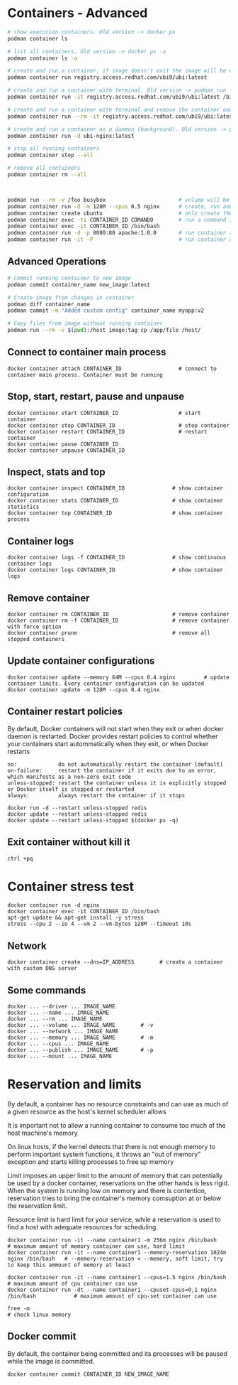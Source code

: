 # Containers - Advanced

```bash
# show execution containers. Old version -> docker ps
podman container ls

# list all containers. Old version -> docker ps -a
podman container ls -a

# create and run a container, if image doesn't exit the image will be downloaded. Old version -> podman run
podman container run registry.access.redhat.com/ubi9/ubi:latest

# create and run a container with terminal. Old version -> podman run -it
podman container run -it registry.access.redhat.com/ubi9/ubi:latest /bin/bash

# create and run a container with terminal and remove the container once it is stopped. Old version -> podman run --rm -it
podman container run --rm -it registry.access.redhat.com/ubi9/ubi:latest /bin/bash

# create and run a container as a daemon (background). Old version -> podman run -d
podman container run -d ubi-nginx:latest

# stop all running containers
podman container stop --all

# remove all containers
podman container rm --all



podman run --rm -v /foo busybox                       # volume will be removed automatically once the container has exited
podman container run -d -m 128M --cpus 0.5 nginx      # create, run and set resource limit to the container
podman container create ubuntu                        # only create the container
podman container exec -ti CONTAINER_ID COMANDO        # run a command in a running container
podman container exec -it CONTAINER_ID /bin/bash
podman container run -d -p 8080:80 apache:1.0.0       # run container and attach host port 8080 with container port 80
podman container run -it -P                           # run container using container expose port and attach with host random port
```


## Advanced Operations
```bash
# Commit running container to new image
podman commit container_name new_image:latest

# Create image from changes in container
podman diff container_name
podman commit -m "Added custom config" container_name myapp:v2

# Copy files from image without running container
podman run --rm -v $(pwd):/host image:tag cp /app/file /host/
```








## Connect to container main process

```
docker container attach CONTAINER_ID                  # connect to container main process. Container must be running
```

## Stop, start, restart, pause and unpause

```
docker container start CONTAINER_ID                   # start container
docker container stop CONTAINER_ID                    # stop container
docker container restart CONTAINER_ID                 # restart container
docker container pause CONTAINER_ID
docker container unpause CONTAINER_ID
```

## Inspect, stats and top

```
docker container inspect CONTAINER_ID               # show container configuration
docker container stats CONTAINER_ID                 # show container statistics
docker container top CONTAINER_ID                   # show container process
```

## Container logs

```
docker container logs -f CONTAINER_ID               # show continuous container logs
docker container logs CONTAINER_ID                  # show container logs
```

## Remove container

```
docker container rm CONTAINER_ID                    # remove container
docker container rm -f CONTAINER_ID                 # remove container with force option
docker container prune                              # remove all stopped containers
```

## Update container configurations

```
docker container update --memory 64M --cpus 0.4 nginx         # update container limits. Every container configuration can be updated
docker container update -m 128M --cpus 0.4 nginx
```

## Container restart policies

By default, Docker containers will not start when they exit or when docker daemon is restarted.
Docker provides restart policies to control whether your containers start autommatically when they exit, or when Docker restarts

```
no:             do not automatically restart the container (default)
on-failure:     restart the container if it exits due to an error, which manifests as a non-zero exit code
unless-stopped: restart the container unless it is explicitly stopped or Docker itself is stopped or restarted
always:         always restart the container if it stops
```

```
docker run -d --restart unless-stopped redis
docker update --restart unless-stopped redis
docker update --restart unless-stopped $(docker ps -q)
```

## Exit container without kill it

```
ctrl +pq
```

# Container stress test

```
docker container run -d nginx
docker container exec -it CONTAINER_ID /bin/bash
apt-get update && apt-get install -y stress
stress --cpu 2 --io 4 --vm 2 --vm-bytes 128M --timeout 10s
```

## Network

```
docker container create --dns=IP_ADDRESS        # create a container with custom DNS server
```

## Some commands

```
docker ... --driver ... IMAGE_NAME
docker ... --name ... IMAGE_NAME
docker ... --rm ... IMAGE_NAME
docker ... --volume ... IMAGE_NAME        # -v
docker ... --network ... IMAGE_NAME
docker ... --memory ... IMAGE_NAME        # -m
docker ... --cpus ... IMAGE_NAME
docker ... --publish ... IMAGE_NAME       # -p
docker ... --mount ... IMAGE_NAME
```

# Reservation and limits

By default, a container has no resource constraints and can use as much of a given resource as the host's kernel scheduler allows

It is important not to allow a running container to consume too much of the host machine's memory

On linux hosts, if the kernel detects that there is not enough memory to perform important system functions, it throws an "out of memory" exception and starts killing processes to free up memory

Limit imposes an upper limit to the amount of memory that can potentially be used by a docker container, reservations on the other hands is less rigid.
When the system is running low on memory and there is contention, reservation tries to bring the container's memory comsuption at or below the reservation limit.

Resource limit is hard limit for your service, while a reservation is used to find a host with adequate resources for scheduling.

```
docker container run -it --name container1 -m 256m nginx /bin/bash                      # maximum amount of memory container can use, hard limit
docker container run -it --name container1 --memory-reservation 1024m nginx /bin/bash   # --memory-reservation < --memory, soft limit, try to keep this ammount of memory at least

docker container run -it --name container1 --cpus=1.5 nginx /bin/bash                   # maximum amount of cpu container can use
docker container run -dt --name container1 --cpuset-cpus=0,1 nginx /bin/bash            # maximum amount of cpu-set container can use

free -m                                                                                 # check linux memory
```

## Docker commit

By default, the container being committed and its processes will be paused while the image is committed.

```
docker container commit CONTAINER_ID NEW_IMAGE_NAME
```

